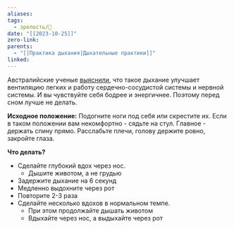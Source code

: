 ```yaml
---
aliases: 
tags:
  - зрелость/🌱
date: "[[2023-10-25]]"
zero-link: 
parents:
  - "[[Практика дыхания|Дыхательные практики]]"
linked:
---
```

Австралийские ученые [выяснили](http://breathe.ersjournals.com/content/13/4/298.article-info), что такое дыхание улучшает вентиляцию легких и работу сердечно-сосудистой системы и нервной системы. И вы чувствуйте себя бодрее и энергичнее. Поэтому перед сном лучше не делать.

**Исходное положение:** Подогните ноги под себя или скрестите их. Если в таком положении вам некомфортно - сядьте на стул. Главное - держать спину прямо. Расслабьте плечи, голову держите ровно, закройте глаза.

**Что делать?**
- Сделайте глубокий вдох через нос.
	- Дышите животом, а не грудью
- Задержите дыхание на 6 секунд
- Медленно выдохните через рот
- Повторите 2-3 раза
- Сделайте несколько вдохов в нормальном темпе.
	- При этом продолжайте дышать животом
	- Вдыхайте через нос, а выдыхайте через рот